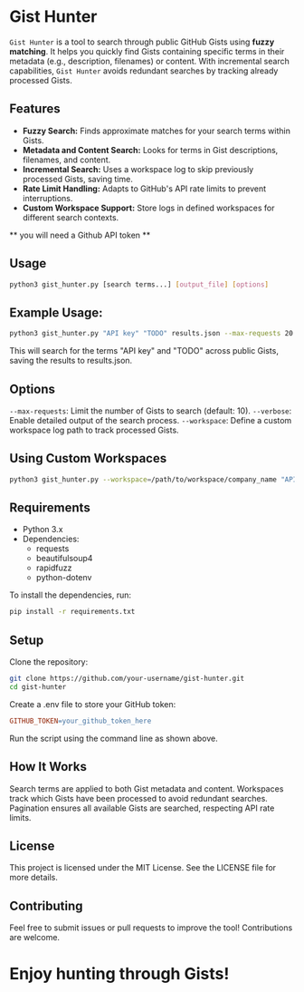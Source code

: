 # Gist Hunter

`Gist Hunter` is a tool to search through public GitHub Gists using **fuzzy matching**. It helps you quickly find Gists containing specific terms in their metadata (e.g., description, filenames) or content. With incremental search capabilities, `Gist Hunter` avoids redundant searches by tracking already processed Gists.

## Features

- **Fuzzy Search:** Finds approximate matches for your search terms within Gists.
- **Metadata and Content Search:** Looks for terms in Gist descriptions, filenames, and content.
- **Incremental Search:** Uses a workspace log to skip previously processed Gists, saving time.
- **Rate Limit Handling:** Adapts to GitHub's API rate limits to prevent interruptions.
- **Custom Workspace Support:** Store logs in defined workspaces for different search contexts.

** you will need a Github API token **

## Usage
```bash
python3 gist_hunter.py [search terms...] [output_file] [options]
```

## Example Usage:
``` bash
python3 gist_hunter.py "API key" "TODO" results.json --max-requests 20 --verbose
```
This will search for the terms "API key" and "TODO" across public Gists, saving the results to results.json.

## Options
`--max-requests`: Limit the number of Gists to search (default: 10).
`--verbose`: Enable detailed output of the search process.
`--workspace`: Define a custom workspace log path to track processed Gists.

## Using Custom Workspaces
``` bash
python3 gist_hunter.py --workspace=/path/to/workspace/company_name "API key" results.json
```
## Requirements
- Python 3.x
- Dependencies:
    - requests
    - beautifulsoup4
    - rapidfuzz
    - python-dotenv

To install the dependencies, run:
``` bash
pip install -r requirements.txt
```

## Setup

Clone the repository:
``` bash
git clone https://github.com/your-username/gist-hunter.git
cd gist-hunter
```

Create a .env file to store your GitHub token:
``` makefile
GITHUB_TOKEN=your_github_token_here
```

Run the script using the command line as shown above.

## How It Works

Search terms are applied to both Gist metadata and content.
Workspaces track which Gists have been processed to avoid redundant searches.
Pagination ensures all available Gists are searched, respecting API rate limits.

## License
This project is licensed under the MIT License. See the LICENSE file for more details.

## Contributing
Feel free to submit issues or pull requests to improve the tool! Contributions are welcome.

# Enjoy hunting through Gists!
